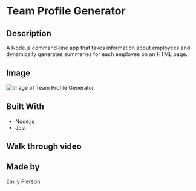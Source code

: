 # Team Profile Generator
## Description
A Node.js command-line app that takes information about employees and dynamically generates summeries for each employee on an HTML page.
## Image
![Image of Team Profile Generator.](/assets/code-quiz-screenshot.png)
## Built With
* Node.js
* Jest
## Walk through video

## Made by 
Emily Pierson